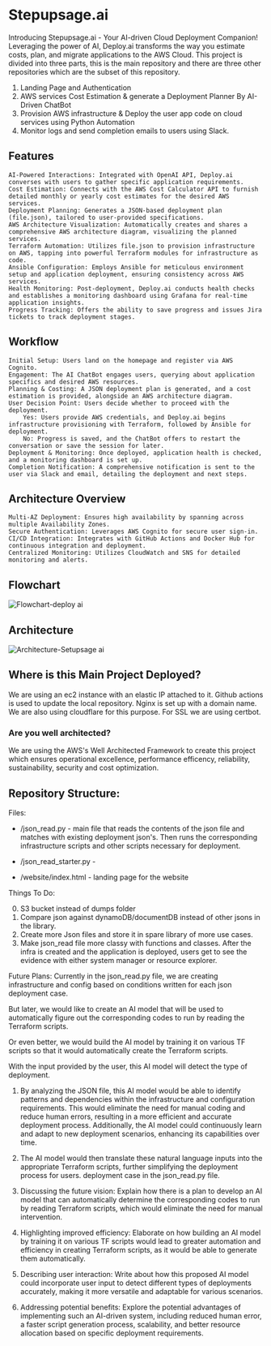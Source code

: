 # Stepupsage.ai

 Introducing Stepupsage.ai - Your AI-driven Cloud Deployment Companion! Leveraging the power of AI, Deploy.ai transforms the way you estimate costs, plan, and migrate applications to the AWS Cloud. 
 This project is divided into three parts, this is the main repository and there are three other repositories which are the subset of this repository. 

1.	Landing Page and Authentication
2.	AWS services Cost Estimation & generate a Deployment Planner By AI-Driven ChatBot
3.	Provision AWS infrastructure & Deploy the user app code on cloud services using Python Automation
4.	Monitor logs and send completion emails to users using Slack.


## Features

    AI-Powered Interactions: Integrated with OpenAI API, Deploy.ai converses with users to gather specific application requirements.
    Cost Estimation: Connects with the AWS Cost Calculator API to furnish detailed monthly or yearly cost estimates for the desired AWS services.
    Deployment Planning: Generates a JSON-based deployment plan (file.json), tailored to user-provided specifications.
    AWS Architecture Visualization: Automatically creates and shares a comprehensive AWS architecture diagram, visualizing the planned services.
    Terraform Automation: Utilizes file.json to provision infrastructure on AWS, tapping into powerful Terraform modules for infrastructure as code.
    Ansible Configuration: Employs Ansible for meticulous environment setup and application deployment, ensuring consistency across AWS services.
    Health Monitoring: Post-deployment, Deploy.ai conducts health checks and establishes a monitoring dashboard using Grafana for real-time application insights.
    Progress Tracking: Offers the ability to save progress and issues Jira tickets to track deployment stages.

## Workflow

    Initial Setup: Users land on the homepage and register via AWS Cognito.
    Engagement: The AI ChatBot engages users, querying about application specifics and desired AWS resources.
    Planning & Costing: A JSON deployment plan is generated, and a cost estimation is provided, alongside an AWS architecture diagram.
    User Decision Point: Users decide whether to proceed with the deployment.
        Yes: Users provide AWS credentials, and Deploy.ai begins infrastructure provisioning with Terraform, followed by Ansible for deployment.
        No: Progress is saved, and the ChatBot offers to restart the conversation or save the session for later.
    Deployment & Monitoring: Once deployed, application health is checked, and a monitoring dashboard is set up.
    Completion Notification: A comprehensive notification is sent to the user via Slack and email, detailing the deployment and next steps.

## Architecture Overview

    Multi-AZ Deployment: Ensures high availability by spanning across multiple Availability Zones.
    Secure Authentication: Leverages AWS Cognito for secure user sign-in.
    CI/CD Integration: Integrates with GitHub Actions and Docker Hub for continuous integration and deployment.
    Centralized Monitoring: Utilizes CloudWatch and SNS for detailed monitoring and alerts.

## Flowchart
![Flowchart-deploy ai](https://github.com/UnpredictablePrashant/Deploy.Ai/assets/139486876/e32f9163-f9fa-4503-a699-8715745d122a)

## Architecture
![Architecture-Setupsage ai](https://github.com/UnpredictablePrashant/Deploy.Ai/assets/139486876/abd504df-2e4f-4314-b065-113fc499475a)


## Where is this Main Project Deployed?

We are using an ec2 instance with an elastic IP attached to it. Github actions is used to update the local repository. Nginx is set up with a domain name. We are also using cloudflare for this purpose. For SSL we are using certbot. 

### Are you well architected?

We are using the AWS's Well Architected Framework to create this project which ensures operational excellence, performance efficency, reliability, sustainability, security and cost optimization. 



## Repository Structure:

Files:

* /json_read.py - main file that reads the contents of the json file and matches with existing deployment json's. Then runs the corresponding infrastructure scripts and other scripts necessary for deployment. 

* /json_read_starter.py - 


* /website/index.html - landing page for the website

Things To Do:

0. S3 bucket instead of dumps folder
1. Compare json against dynamoDB/documentDB instead of other jsons in the library.
2. Create more Json files and store it in spare library of more use cases.
3. Make json_read file more classy with functions and classes.
After the infra is created and the application is deployed, users get to see the evidence with either system manager or resource explorer. 

Future Plans:
Currently in the json_read.py file, we are creating infrastructure and config based on conditions written for each json deployment case.

But later, we would like to create an AI model that will be used to automatically figure out the corresponding codes to run by reading the Terraform scripts.

Or even better, we would build the AI model by training it on various TF scripts so that it would automatically create the Terraform scripts.

With the input provided by the user, this AI model will detect the type of deployment.

1. By analyzing the JSON file, this AI model would be able to identify patterns and dependencies within the infrastructure and configuration requirements. This would eliminate the need for manual coding and reduce human errors, resulting in a more efficient and accurate deployment process. Additionally, the AI model could continuously learn and adapt to new deployment scenarios, enhancing its capabilities over time. 

2. The AI model would then translate these natural language inputs into the appropriate Terraform scripts, further simplifying the deployment process for users. deployment case in the json_read.py file.

3. Discussing the future vision: Explain how there is a plan to develop an AI model that can automatically determine the corresponding codes to run by reading Terraform scripts, which would eliminate the need for manual intervention.

4. Highlighting improved efficiency: Elaborate on how building an AI model by training it on various TF scripts would lead to greater automation and efficiency in creating Terraform scripts, as it would be able to generate them automatically.

5. Describing user interaction: Write about how this proposed AI model could incorporate user input to detect different types of deployments accurately, making it more versatile and adaptable for various scenarios.

6. Addressing potential benefits: Explore the potential advantages of implementing such an AI-driven system, including reduced human error, a faster script generation process, scalability, and better resource allocation based on specific deployment requirements.




